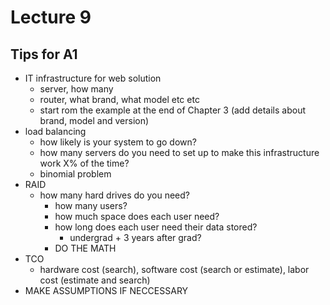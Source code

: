 # Lecture 9

## Tips for A1

- IT infrastructure for web solution
  - server, how many
  - router, what brand, what model etc etc
  - start rom the example at the end of Chapter 3 (add details about brand, model and version)
- load balancing
  - how likely is your system to go down?
  - how many servers do you need to set up to make this infrastructure work X% of the time?
  - binomial problem
- RAID
  - how many hard drives do you need?
    - how many users?
    - how much space does each user need?
    - how long does each user need their data stored?
      - undergrad + 3 years after grad?
    - DO THE MATH
- TCO
  - hardware cost (search), software cost (search or estimate), labor cost (estimate and search)
- MAKE ASSUMPTIONS IF NECCESSARY



